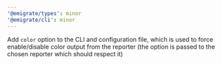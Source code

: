 ```yaml
---
'@emigrate/types': minor
'@emigrate/cli': minor
---
```


Add `color` option to the CLI and configuration file, which is used to force enable/disable color output from the reporter (the option is passed to the chosen reporter which should respect it)
